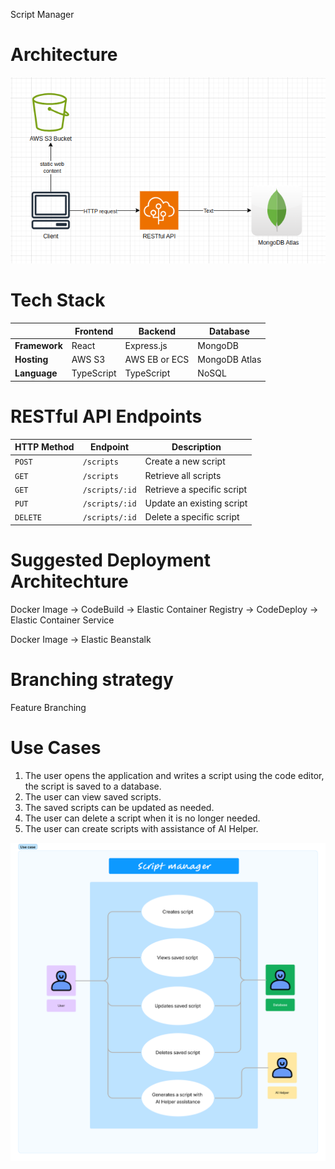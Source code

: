 Script Manager

# Architecture

![System Architecture](system.png)

# Tech Stack

|               | Frontend   | Backend       | Database       |
|---------------|------------|---------------|----------------|
| **Framework** | React      | Express.js    | MongoDB        |
| **Hosting**   | AWS S3     | AWS EB or ECS      | MongoDB Atlas  |
| **Language**  | TypeScript | TypeScript    | NoSQL          |


# RESTful API Endpoints

| HTTP Method | Endpoint           | Description               |
|-------------|---------------------|---------------------------|
| `POST`      | `/scripts`          | Create a new script       |
| `GET`       | `/scripts`          | Retrieve all scripts      |
| `GET`       | `/scripts/:id`      | Retrieve a specific script|
| `PUT`       | `/scripts/:id`      | Update an existing script |
| `DELETE`    | `/scripts/:id`      | Delete a specific script  |

# Suggested Deployment Architechture

Docker Image -> CodeBuild -> Elastic Container Registry -> CodeDeploy -> Elastic Container Service

Docker Image -> Elastic Beanstalk 

# Branching strategy
Feature Branching

# Use Cases

1. The user opens the application and writes a script using the code editor, the script is saved to a database.
2. The user can view saved scripts.
3. The saved scripts can be updated as needed.
4. The user can delete a script when it is no longer needed.
5. The user can create scripts with assistance of AI Helper.

![Use Cases Diagram](script-manager-use-case.png)


